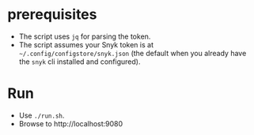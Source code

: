 
# prerequisites

+ The script uses `jq` for parsing the token.
+ The script assumes your Snyk token is at `~/.config/configstore/snyk.json` (the default when you already have the `snyk` cli installed and configured).

# Run

+ Use `./run.sh`.
+ Browse to http://localhost:9080